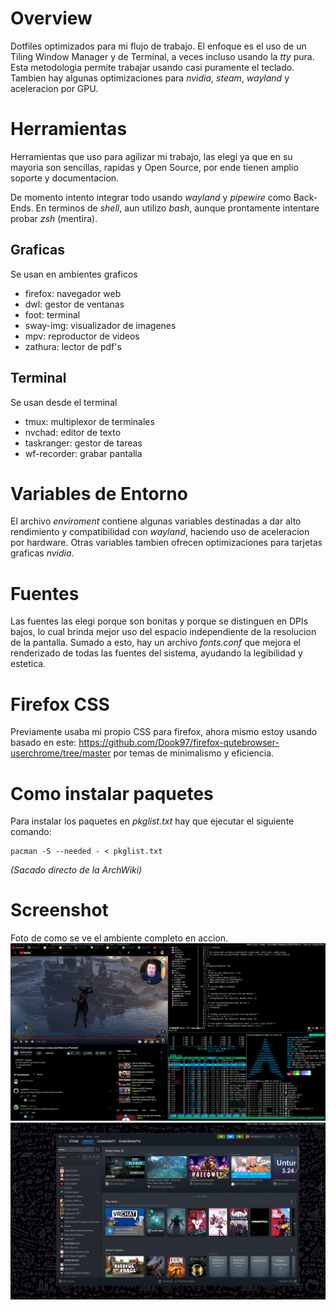 # Overview
Dotfiles optimizados para mi flujo de trabajo. El enfoque es el uso de un Tiling Window Manager y
de Terminal, a veces incluso usando la _tty_ pura. Esta metodologia permite trabajar usando casi
puramente el teclado. Tambien hay algunas optimizaciones para _nvidia_, _steam_, _wayland_ y aceleracion
por GPU.

# Herramientas
Herramientas que uso para agilizar mi trabajo, las elegi ya que en su mayoria son sencillas, rapidas
y Open Source, por ende tienen amplio soporte y documentacion.

De momento intento integrar todo usando _wayland_ y _pipewire_ como Back-Ends. En terminos de _shell_, aun
utilizo _bash_, aunque prontamente intentare probar _zsh_ (mentira).

## Graficas
Se usan en ambientes graficos

- firefox: navegador web
- dwl: gestor de ventanas
- foot: terminal
- sway-img: visualizador de imagenes
- mpv: reproductor de videos
- zathura: lector de pdf's

## Terminal
Se usan desde el terminal

- tmux: multiplexor de terminales
- nvchad: editor de texto
- taskranger: gestor de tareas
- wf-recorder: grabar pantalla

# Variables de Entorno
El archivo _enviroment_ contiene algunas variables destinadas a dar alto rendimiento y compatibilidad
con _wayland_, haciendo uso de aceleracion por hardware. Otras variables tambien ofrecen optimizaciones
para tarjetas graficas _nvidia_.

# Fuentes
Las fuentes las elegi porque son bonitas y porque se distinguen en DPIs bajos, lo cual brinda mejor
uso del espacio independiente de la resolucion de la pantalla. Sumado a esto, hay un archivo _fonts.conf_ 
que mejora el renderizado de todas las fuentes del sistema, ayudando la legibilidad y estetica.

# Firefox CSS
Previamente usaba mi propio CSS para firefox, ahora mismo estoy usando basado en este: 
https://github.com/Dook97/firefox-qutebrowser-userchrome/tree/master por temas de minimalismo 
y eficiencia.

# Como instalar paquetes
Para instalar los paquetes en _pkglist.txt_ hay que ejecutar el siguiente comando:

```
pacman -S --needed - < pkglist.txt
```

_(Sacado directo de la ArchWiki)_

# Screenshot
Foto de como se ve el ambiente completo en accion.
![](rice1.png)
![](rice2.png)
